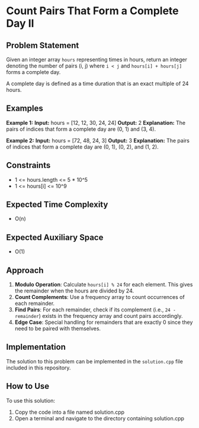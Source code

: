 # Count Pairs That Form a Complete Day II

## Problem Statement
Given an integer array `hours` representing times in hours, return an integer denoting the number of pairs (i, j) where `i < j` and `hours[i] + hours[j]` forms a complete day.

A complete day is defined as a time duration that is an exact multiple of 24 hours.

## Examples

**Example 1:**
**Input:**
hours = [12, 12, 30, 24, 24]
**Output:**
2
**Explanation:**
The pairs of indices that form a complete day are (0, 1) and (3, 4).

**Example 2:**
**Input:**
hours = [72, 48, 24, 3]
**Output:**
3
**Explanation:**
The pairs of indices that form a complete day are (0, 1), (0, 2), and (1, 2).

## Constraints
- 1 <= hours.length <= 5 * 10^5
- 1 <= hours[i] <= 10^9

## Expected Time Complexity
- O(n)

## Expected Auxiliary Space
- O(1)

## Approach
1. **Modulo Operation**: Calculate `hours[i] % 24` for each element. This gives the remainder when the hours are divided by 24.
2. **Count Complements**: Use a frequency array to count occurrences of each remainder.
3. **Find Pairs**: For each remainder, check if its complement (i.e., `24 - remainder`) exists in the frequency array and count pairs accordingly.
4. **Edge Case**: Special handling for remainders that are exactly 0 since they need to be paired with themselves.

## Implementation

The solution to this problem can be implemented in the `solution.cpp` file included in this repository.


## How to Use
To use this solution:

1. Copy the code into a file named solution.cpp
2. Open a terminal and navigate to the directory containing solution.cpp